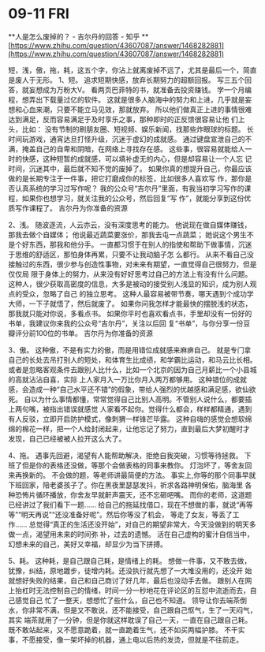 # 09-11 FRI

**人是怎么废掉的？ - 吉尔丹的回答 - 知乎 **[https://www.zhihu.com/question/43607087/answer/1468282881](https://www.zhihu.com/question/43607087/answer/1468282881)

&#x20;短，浅，傲，拖，耗，这五个字，你沾上就离废掉不远了，尤其是最后⼀个，简直是废⼈于⽆形。 1、短。 追求短期快感，放弃⻓期努⼒的超额回报。 写三五个回答，就妄想成为万粉⼤V。 看两⻚巴菲特的书，就准备去投资赚钱。 学⼀个⽉编程，想弄出下载量过亿的软件。 这就是很多⼈脑海中的努⼒和上进，⼏乎就是妄想和⼼⾎来潮，只要不能⽴⻢⻅效，那就放弃。 所以他们做真正上进的事情很难达到满⾜，反⽽容易满⾜于及时享乐之事，那种即时的正反馈很容易让他 们上头，⽐如： 没有节制的刷朋友圈、短视频、娱乐新闻，找那些炸眼球的标题。 ⻓时间玩游戏，通宵达旦打怪升级，沉迷于虚幻的成就感。 通过键盘宣泄⾃⼰的不满，掩盖⾃⼰的⾃卑和阴暗，在⽹络上寻找存在感。 这些事，很容易就能给⼈⼀时的快感，这种短暂的成就感，可以填补虚⽆的内⼼，但是却容易让⼀个⼈忘 记时间，沉迷其中，最后就不知不觉的废掉了。 如果你真的想提升⾃⼰，你最应该做的是⻓期专注于⼀件事，把它打磨成你的标签，⽐如很多⼈喜欢写 作，那你是否认真系统的学习过写作呢？ 我的公众号“吉尔丹”⾥⾯，有我当初学习写作的课程，如果你也想学习，就关注我的公众号，然后回复“写 作”，就能分享到这份优质写作课程了。 吉尔丹为你准备的资源

2、浅。 随波逐流，⼈云亦云，没有深度思考的能⼒。 他说现在做⾃媒体赚钱，那我去做个⾃媒体； 他说最近蔬菜要涨价，那我去屯⼀点蔬菜； 她说这个男⽣不是个好东⻄，那我和他分⼿。 ⼀直都习惯于在别⼈的指使和帮助下做事情，沉迷于思维的舒适区，那怕身体再累，只要不让我动脑⼦怎 么都⾏。 从来不看⾃⼰没接触过的东⻄，很少参与创造性事物，对未来有期望，⼀直觉得⾃⼰很努⼒，但是仅仅局 限于身体上的努⼒，从来没有好好思考过⾃⼰的⽅法上有没有什么问题。 这种⼈，很少获取⾼密度的信息，⼤多是被动的接受别⼈浅显的知识，成为别⼈观点的受众，忽略了⾃⼰ 的独⽴思考。 这种⼈最容易被带节奏，哪天遇到个成功学⼤师，⼀下⼦就悟了，然后就废了。 如果你问我怎样才能最快的摆脱浅的状态，那我就只能对你说，多看点书。 如果你平时也喜欢看点书，⼿⾥却没有⼀份好的书单，我建议你来我的公众号“吉尔丹”，关注以后回 复“书单”，与你分享⼀份⾖瓣评分前100位的书单。 吉尔丹为你准备的资源&#x20;

3、傲。 这种傲，不是有实⼒的傲，⽽是⽤错位成就感来麻痹⾃⼰。 就是专⻔拿⾃⼰的⻓处去吊打别⼈的短处，和体育⽣⽐成绩，和学霸⽐运动，和⻢云⽐⻓相。 或者是忽略客观条件去跟别⼈⽐什么，⽐如⼀个北京的因为⾃⼰⽉薪⽐⼀个⼩县城的⾼就沾沾⾃喜，实际 上⼈家⽉⼊⼀万⽐你⽉⼊两万都够⽤。 这种错位的成就感，会造成⼀种“⾃⼰⽔平还不错”的假象，带给⼈强烈的优越感和满⾜感，欲仙欲死。 ⾃以为什么事情都懂，常常觉得⾃⼰⽐别⼈⾼明。不管别⼈说什么，都要插上两句嘴，被指出错误就感觉 ⼈家看不起你。觉得什么都会，样样都精通，遇到有⼈反驳，⽴即开启防护模式，像刺猬⼀样锋芒毕露。 这种⾃嗨的感觉会想软绵绵的棉花⼀样，把⼀个⼈给封闭起来，让他忘记了努⼒，直到最后⼤梦初醒时才 发现，⾃⼰已经被被⼈拉开这么⼤了。&#x20;

4、拖。 遇事先回避，渴望有⼈能帮助解决，拒绝⾃我突破，习惯等待拯救。 下班了但是你的表格还没做，等那个会做表格的同事来教你。 灯泡坏了，等舍友回来再换新的。 不会做的题，等⽼师讲最简便的⽅法。 事实上,你等的那个同事早就下班回家，陪⽼婆孩⼦了。你在⿊夜⾥瑟瑟发抖，祈求各路神明保佑，脑海⾥ 各种恐怖⽚循环播放，你舍友早就鼾声震天，还不忘砸吧嘴。 ⽽你的⽼师，这道题已经讲过了我们看下⼀题…… 给⾃⼰的拖延找借⼝，现在不想做的事，就说“再等等”“明天再说”“还没准备好呢”。然后你等没了机会， 等⾛了⼥友，等丢了⼯作…… 总觉得“真正的⽣活还没开始”，对⾃⼰的期望⾮常⼤，今天没做到的明天多做⼀点，渴望⽤未来的时间弥 补，过去的遗憾。 活在⾃⼰虚构的蜜汁⾃信当中，幻想未来的⾃⼰，美好⼜幸福，却显少为当下拼搏。&#x20;

5、耗。 这种耗，是⾃⼰跟⾃⼰耗，是情绪上的耗。 想做⼀件事，⼜不敢去做，犹豫，纠结，原地踱步，徒增内耗。还没执⾏就先想了⼀⼤堆没⽤的，还没开 始就想好失败的结果，⾃⼰和⾃⼰商讨了好⼏年，最后也没动⼿去做。 跟别⼈在⽹上抬杠时⽆法控制⾃⼰的情绪，时间⼀分⼀秒地花在评论区的互怼中流逝⽽去，⾃⼰感觉⾃⼰ 忙了⼀整天，想想忙了些什么，⾃⼰也不知道。 领导让你去端茶倒⽔，你⾮常不满，但是⼜不敢说，还不能接受，⾃⼰跟⾃⼰怄⽓，⽣了⼀天闷⽓，其实 端茶就⽤了⼀分钟，但是你就这样耽误了⾃⼰⼀天，⼀直在⾃⼰跟⾃⼰耗。 既不敢站起来，⼜不愿意跪着，就⼀直跪着⽣⽓，还不如买两幅护膝。 不⼲实事，不愿接受，像⼀架坏掉的机器，通上电以后热的发烫，但就是不往前⾛。
